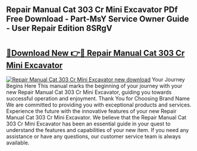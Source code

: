 ## Repair Manual Cat 303 Cr Mini Excavator PDf Free Download - Part-MsY Service Owner Guide - User Repair Edition 8SRgV

# <h2><a href="http://bc48860.oget.top/?id=Repair+Manual+Cat+303+Cr+Mini+Excavator">🔗Download New 👉🔴 Repair Manual Cat 303 Cr Mini Excavator</a></h2>

[![Repair Manual Cat 303 Cr Mini Excavator new download](https://i.imgur.com/5g1atiW.png)](http://bc48860.oget.top/?id=Repair+Manual+Cat+303+Cr+Mini+Excavator)
Your Journey Begins Here This manual marks the beginning of your journey with your new Repair Manual Cat 303 Cr Mini Excavator, guiding you towards successful operation and enjoyment. Thank You for Choosing Brand Name We are committed to providing you with exceptional products and services. Experience the future with the innovative features of your new Repair Manual Cat 303 Cr Mini Excavator. We believe that the Repair Manual Cat 303 Cr Mini Excavator has been an essential guide in your quest to understand the features and capabilities of your new item. If you need any assistance or have any questions, our customer service team is always available.

